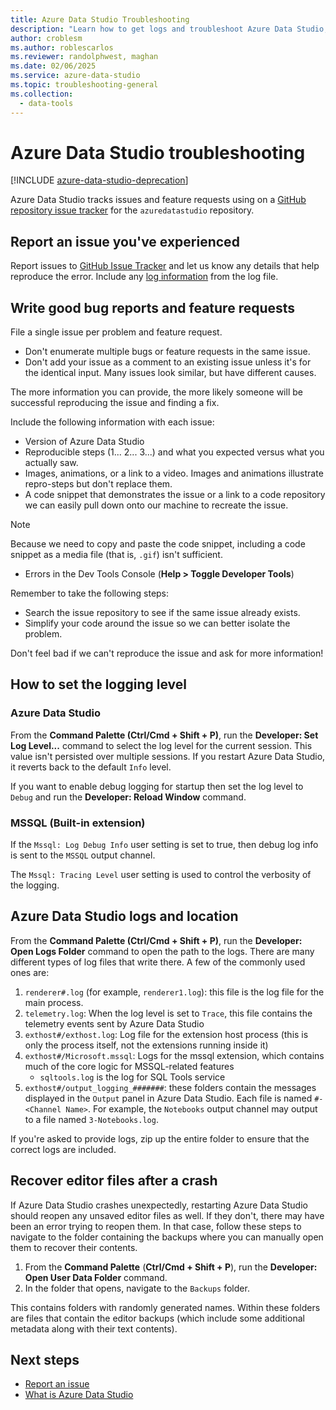 ```yaml
---
title: Azure Data Studio Troubleshooting
description: "Learn how to get logs and troubleshoot Azure Data Studio, which is helpful in reporting bug reports."
author: croblesm
ms.author: roblescarlos
ms.reviewer: randolphwest, maghan
ms.date: 02/06/2025
ms.service: azure-data-studio
ms.topic: troubleshooting-general
ms.collection:
  - data-tools
---
```


# Azure Data Studio troubleshooting

[!INCLUDE [azure-data-studio-deprecation](includes/azure-data-studio-deprecation.md)]

Azure Data Studio tracks issues and feature requests using on a [GitHub repository issue tracker](https://github.com/Microsoft/azuredatastudio/issues) for the `azuredatastudio` repository.

## Report an issue you've experienced

Report issues to [GitHub Issue Tracker](https://github.com/Microsoft/azuredatastudio/issues) and let us know any details that help reproduce the error. Include any [log information](#how-to-set-the-logging-level) from the log file.

## Write good bug reports and feature requests

File a single issue per problem and feature request.

- Don't enumerate multiple bugs or feature requests in the same issue.
- Don't add your issue as a comment to an existing issue unless it's for the identical input. Many issues look similar, but have different causes.

The more information you can provide, the more likely someone will be successful reproducing the issue and finding a fix.

Include the following information with each issue:

- Version of Azure Data Studio
- Reproducible steps (1... 2... 3...) and what you expected versus what you actually saw.
- Images, animations, or a link to a video. Images and animations illustrate repro-steps but don't replace them.
- A code snippet that demonstrates the issue or a link to a code repository we can easily pull down onto our machine to recreate the issue.

> [!NOTE]  
> Because we need to copy and paste the code snippet, including a code snippet as a media file (that is, `.gif`) isn't sufficient.

- Errors in the Dev Tools Console (**Help > Toggle Developer Tools**)

Remember to take the following steps:

- Search the issue repository to see if the same issue already exists.
- Simplify your code around the issue so we can better isolate the problem.

Don't feel bad if we can't reproduce the issue and ask for more information!

## How to set the logging level

### Azure Data Studio

From the **Command Palette (Ctrl/Cmd + Shift + P)**, run the **Developer: Set Log Level...** command to select the log level for the current session. This value isn't persisted over multiple sessions. If you restart Azure Data Studio, it reverts back to the default `Info` level.

If you want to enable debug logging for startup then set the log level to `Debug` and run the **Developer: Reload Window** command.

### MSSQL (Built-in extension)

If the `Mssql: Log Debug Info` user setting is set to true, then debug log info is sent to the `MSSQL` output channel.

The `Mssql: Tracing Level` user setting is used to control the verbosity of the logging.

## Azure Data Studio logs and location

From the **Command Palette (Ctrl/Cmd + Shift + P)**, run the **Developer: Open Logs Folder** command to open the path to the logs. There are many different types of log files that write there. A few of the commonly used ones are:

1. `renderer#.log` (for example, `renderer1.log`): this file is the log file for the main process.
1. `telemetry.log`: When the log level is set to `Trace`, this file contains the telemetry events sent by Azure Data Studio
1. `exthost#/exthost.log`: Log file for the extension host process (this is only the process itself, not the extensions running inside it)
1. `exthost#/Microsoft.mssql`: Logs for the mssql extension, which contains much of the core logic for MSSQL-related features
   - `sqltools.log` is the log for SQL Tools service
1. `exthost#/output_logging_#######`: these folders contain the messages displayed in the `Output` panel in Azure Data Studio. Each file is named `#-<Channel Name>`. For example, the `Notebooks` output channel may output to a file named `3-Notebooks.log`.

If you're asked to provide logs, zip up the entire folder to ensure that the correct logs are included.

## Recover editor files after a crash

If Azure Data Studio crashes unexpectedly, restarting Azure Data Studio should reopen any unsaved editor files as well. If they don't, there may have been an error trying to reopen them. In that case, follow these steps to navigate to the folder containing the backups where you can manually open them to recover their contents.

1. From the **Command Palette** (**Ctrl/Cmd + Shift + P**), run the **Developer: Open User Data Folder** command.
1. In the folder that opens, navigate to the `Backups` folder.

This contains folders with randomly generated names. Within these folders are files that contain the editor backups (which include some additional metadata along with their text contents).

## Next steps

- [Report an issue](https://github.com/Microsoft/azuredatastudio/issues)
- [What is Azure Data Studio](what-is-azure-data-studio.md)
